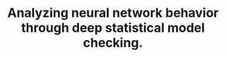 ---
id: "journals_sttt_GrosHHKS23"
title: "Analyzing neural network behavior through deep statistical model checking."
authors: ["Timo P. Gros", "Holger Hermanns", "Jörg Hoffmann", "Michaela Klauck", "Marcel Steinmetz"]
year: "2023"
url: "https://doi.org/10.1007/s10009-022-00685-9"
doi: "10.1007/S10009-022-00685-9"
journal: "International Journal on Software Tools for Technology Transfer"
pages: "407-426"
volume: "25"
type: "journal"
bibType: "article"
---